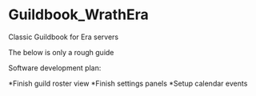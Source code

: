 # Guildbook_WrathEra
Classic Guildbook for Era servers

The below is only a rough guide

Software development plan:

*Finish guild roster view
*Finish settings panels
*Setup calendar events